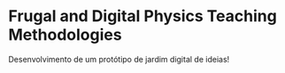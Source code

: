 # Frugal and Digital Physics Teaching Methodologies
Desenvolvimento de um protótipo de jardim digital de ideias!
